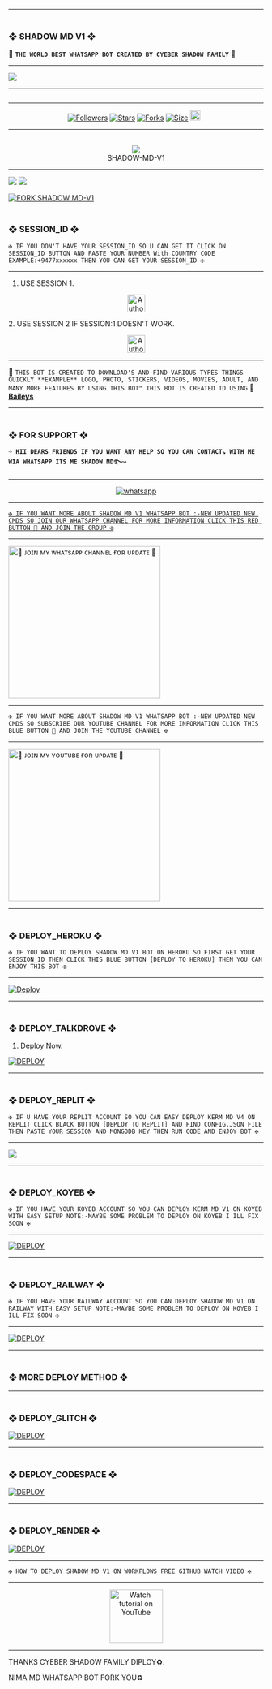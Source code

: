 ---------

### <br>  ❖ SHADOW MD V1 ❖
🔰 **`THE WORLD BEST WHATSAPP BOT CREATED BY CYEBER SHADOW FAMILY`** 🔰

----------

<a><img src='https://files.catbox.moe/eigd9d.jpg'/></a>

-------

 <p align="center">
  <a href="#"><img src="http://readme-typing-svg.herokuapp.com?color=00004B&center=true&vCenter=true&multiline=false&lines=`SHADOW+-+MD+-+V1+WHATSAPP+BOT`" alt="">

<br>

--------

<p align="center">
<a href="https://github.com/Kgtech-cmr/"><img title="Followers" src="https://img.shields.io/github/followers/Kgtech-cmr?color=blue&style=flat-square"></a>
<a href="https://github.com/Kgtech-cmr/KERM-MD-V4/stargazers/"><img title="Stars" src="https://img.shields.io/github/stars/Kgtech-cmr/KERM-MD-V1?color=blue&style=flat-square"></a>
<a href="https://github.com/Kgtech-cmr/KERM-MD-V4/network/members"><img title="Forks" src="https://img.shields.io/github/forks/Kgtech-cmr/KERM-MD-V1?color=blue&style=flat-square"></a>
<a href="https://github.com/Kgtech-cmr/KERM-MD-V4/"><img title="Size" src="https://img.shields.io/github/repo-size/Kgtech-cmr/KERM-MD-V1?style=flat-square&color=blue"></a>
<a href="https://github.com/Kgtech-cmr/KERM-MD-V4/graphs/commit-activity"><img height="20" src="https://img.shields.io/badge/Maintained%3F-yes-green.svg"></a>&nbsp;&nbsp;
</p>
<p align='center'>
</p>

-----------
<div align="center"><br> <img src="https://profile-counter.glitch.me/KERM-MD-V1/count.svg" /><br>SHADOW-MD-V1</div>

------------

<a><img src='https://i.imgur.com/LyHic3i.gif'/></a>
<a><img src='https://i.imgur.com/LyHic3i.gif'/></a>

[![FORK SHADOW MD-V1](https://img.shields.io/badge/FORK%20-KERM%20MD%20V1-white)](https://github.com/Kgtech-cmr/KERM-MD-V1/fork)

### <br>    ❖ SESSION_ID ❖


`✠ IF YOU DON'T HAVE YOUR SESSION_ID SO U CAN GET IT CLICK ON SESSION_ID BUTTON AND PASTE YOUR NUMBER With COUNTRY CODE EXAMPLE:+9477xxxxxx THEN YOU CAN GET YOUR SESSION_ID ✠`

----------
1. USE SESSION 1.
<p align="center">
<a href="https://tohid-md-web-pair-qr.onrender.com/"><img height= "35" title="Author" src="https://img.shields.io/badge/GET SESSION ID:1-black?style=for-the-badge&logo=render"></a>
<p/>
2. USE SESSION 2 IF SESSION:1 DOESN'T WORK.
<p align="center">
<a href="https://defiant-filippa-arol22-59efdacb.koyeb.app/"><img height= "35" title="Author" src="https://img.shields.io/badge/GET SESSION ID:2-black?style=for-the-badge&logo=render"></a>
<p/>

---------------

🥂 `THIS BOT IS CREATED TO DOWNLOAD'S AND FIND VARIOUS TYPES THINGS QUICKLY **EXAMPLE** LOGO, PHOTO, STICKERS, VIDEOS, MOVIES, ADULT, AND MANY MORE FEATURES BY USING THIS BOT™ THIS BOT IS CREATED TO USING` 🥂 **[Baileys](https://github.com/WhiskeySockets/Baileys)**

------------------

### <br> ❖ FOR SUPPORT ❖

**`➩ HII DEARS FRIENDS IF YOU WANT ANY HELP SO YOU CAN CONTACT↘︎ WITH ME WIA WHATSAPP ITS ME SHADOW MD࿐➺`**

-------

<p align="center">
  <a href="https://wa.me/94769091078?text=*@_Hi_CYEBER_SHADOW_FAMILY_BOT_DPLOY_ME_🚀🤖*" target="_blank">
    <img alt="whatsapp" src="https://img.shields.io/badge/ Whatsapp -25D366?style=for-the-badge&logo=whatsapp&logoColor=white" />

-----------    

`✠ IF YOU WANT MORE ABOUT SHADOW MD V1 WHATSAPP BOT :-NEW UPDATED NEW CMDS SO JOIN OUR WHATSAPP CHANNEL FOR MORE INFORMATION CLICK THIS RED BUTTON 🔳 AND JOIN THE GROUP ✠`

---------

<a href="https://whatsapp.com/channel/0029Vb4jnKF0Qeaozdvx2J3s"><img src="https://img.shields.io/badge/%F0%9F%8E%89%20ᴊᴏɪɴ%20ᴏᴜʀ%20ᴡʜᴀᴛsᴀᴘᴘ%20ᴄʜᴀɴɴᴇʟ-red" alt="🔰 ᴊᴏɪɴ ᴍʏ ᴡʜᴀᴛsᴀᴘᴘ ᴄʜᴀɴɴᴇʟ ғᴏʀ ᴜᴘᴅᴀᴛᴇ 🔰" width="300"></a>

-----------

`✠ IF YOU WANT MORE ABOUT SHADOW MD V1 WHATSAPP BOT :-NEW UPDATED NEW CMDS SO SUBSCRIBE OUR YOUTUBE CHANNEL FOR MORE INFORMATION CLICK THIS BLUE BUTTON 🔳 AND JOIN THE YOUTUBE CHANNEL ✠`

----------

<a href="https://m.youtube.com/@RTD_FAMILY"><img src="https://img.shields.io/badge/%F0%9F%8E%89%20ᴊᴏɪɴ%20ᴏᴜʀ%20ʏᴏᴜᴛᴜʙᴇ%20ᴄʜᴀɴɴᴇʟ-blue" alt="🔰 ᴊᴏɪɴ ᴍʏ ʏᴏᴜᴛᴜʙᴇ ғᴏʀ ᴜᴘᴅᴀᴛᴇ 🔰" width="300"></a>

--------------
 
### <br>   ❖ DEPLOY_HEROKU ❖

`✠ IF YOU WANT TO DEPLOY SHADOW MD V1 BOT ON HEROKU SO FIRST GET YOUR SESSION_ID THEN CLICK THIS BLUE BUTTON [DEPLOY TO HEROKU] THEN YOU CAN ENJOY THIS BOT ✠`

------------
 
[![Deploy](https://www.herokucdn.com/deploy/button.svg)](https://dashboard.heroku.com/new-app?template=https://github.com/Lokunima2001/LOKU-NIMA-MD-GIT)

----------

### <br>    ❖ DEPLOY_TALKDROVE ❖

  1. Deploy Now. 

<a href='https://host.talkdrove.com/dashboard/select-bot/prepare-deployment?botId=51' target="_blank"><img alt='DEPLOY' src='https://img.shields.io/badge/DEPLOY-NOW-h?color=navy&style=for-the-badge&logo=visualstudiocode'/></a></p>

----------

### <br>    ❖ DEPLOY_REPLIT ❖

`✠ IF U HAVE YOUR REPLIT ACCOUNT SO YOU CAN EASY DEPLOY KERM MD V4 ON REPLIT CLICK BLACK BUTTON [DEPLOY TO REPLIT] AND FIND CONFIG.JSON FILE THEN PASTE YOUR SESSION AND MONGODB KEY THEN RUN CODE AND ENJOY BOT ✠`

-------------

<p align="left"><a href="https://repl.it/github/Kgtech-cmr/KERM-MD-V1"> <img src='https://img.shields.io/badge/-REPLIT-orange?style=for-the-badge&logo=replit&logoColor=white'/></a>

--------------

### <br>   ❖ DEPLOY_KOYEB ❖

`✠ IF YOU HAVE YOUR KOYEB ACCOUNT SO YOU CAN DEPLOY KERM MD V1 ON KOYEB WITH EASY SETUP NOTE:-MAYBE SOME PROBLEM TO DEPLOY ON KOYEB I ILL FIX SOON ✠`

---------

<a href='https://app.koyeb.com/auth/signin' target="_blank"><img alt='DEPLOY' src='https://img.shields.io/badge/-KOYEB-blue?style=for-the-badge&logo=koyeb&logoColor=white'/></a>

------------

### <br>  ❖ DEPLOY_RAILWAY ❖

`✠ IF YOU HAVE YOUR RAILWAY ACCOUNT SO YOU CAN DEPLOY SHADOW MD V1 ON RAILWAY WITH EASY SETUP NOTE:-MAYBE SOME PROBLEM TO DEPLOY ON KOYEB I ILL FIX SOON ✠`

--------

<a href='https://railway.app/new' target="_blank"><img alt='DEPLOY' src='https://img.shields.io/badge/RAILWAY-h?color=black&style=for-the-badge&logo=railway'/></a></p>

---------------

### <br> ❖ MORE DEPLOY METHOD ❖

--------
### <br>   ❖ DEPLOY_GLITCH ❖

<a href='https://glitch.com/signup' target="_blank"><img alt='DEPLOY' src='https://img.shields.io/badge/GLITCH-h?color=pink&style=for-the-badge&logo=glitch'/></a></p>

--------

### <br>   ❖ DEPLOY_CODESPACE ❖

<a href='https://github.com/codespaces/new' target="_blank"><img alt='DEPLOY' src='https://img.shields.io/badge/CODESPACE-h?color=navy&style=for-the-badge&logo=visualstudiocode'/></a></p>

--------

### <br>   ❖ DEPLOY_RENDER ❖

<a href='https://dashboard.render.com' target="_blank"><img alt='DEPLOY' src='https://img.shields.io/badge/RENDER-h?color=maroon&style=for-the-badge&logo=render'/></a></p>

-----------
`✠ HOW TO DEPLOY SHADOW MD V1 ON WORKFLOWS FREE GITHUB WATCH VIDEO ✠`

-------------

<p align="center">
   <a href="https://youtu.be/RhSiiBnhz8U?si=ief1wJ1_Afg-gB4x"><img src="https://i.ibb.co/71mYRh4/116-1161192-podcast-subscribe-listen-button-youtube-sign-hd-png.png" alt="Watch tutorial on YouTube" border="0"  width="105">
    </a>
</p>

-------------

THANKS CYEBER SHADOW FAMILY DIPLOY♻️.

NIMA MD WHATSAPP BOT FORK YOU♻️
